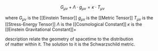 
$$G_{μν} + Λ \cdot g_{μν} = κ \cdot T_{μν}$$

where
	$G_{μν}$ is the [[Einstein Tensor]]
	$g_{μν}$ is the [[Metric Tensor]]
	$T_{μν}$ is the [[Stress-Energy Tensor]]
	$Λ$ is the [[Cosmological Constant]]
	$κ$ is the [[Einstein Gravitational Constant]]+

description
	relate the geometry of spacetime to the distribution of matter within it. The solution to it is the Schwarzschild metric.